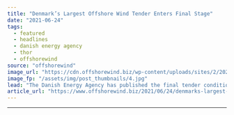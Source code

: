 ```yaml
---
title: "Denmark’s Largest Offshore Wind Tender Enters Final Stage"
date: "2021-06-24"
tags: 
  - featured
  - headlines
  - danish energy agency
  - thor
  - offshorewind
source: "offshorewind"
image_url: "https://cdn.offshorewind.biz/wp-content/uploads/sites/2/2020/09/25155048/Thor_Danish-Energy-Agency.jpg"
image_fp: "/assets/img/post_thumbnails/4.jpg"
lead: "The Danish Energy Agency has published the final tender conditions for Denmark&#8217;s largest offshore"
article_url: "https://www.offshorewind.biz/2021/06/24/denmarks-largest-offshore-wind-tender-enters-final-stage/"
---
```


---
